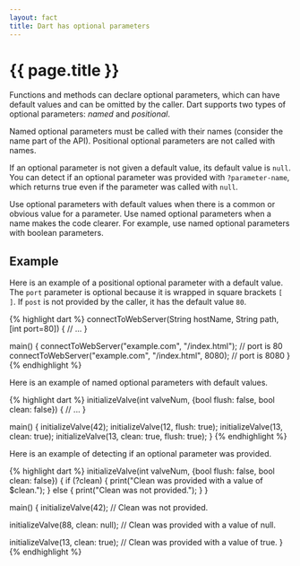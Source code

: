 ```yaml
---
layout: fact
title: Dart has optional parameters
---
```

# {{ page.title }}

Functions and methods can declare optional parameters, which can have default
values and can be omitted by the caller.
Dart supports two types of optional parameters: _named_ and _positional_.

Named optional parameters must be called with their names
(consider the name part of the API). Positional
optional parameters are not called with names.

If an optional parameter is not given a default value, its default value is
`null`. You can detect if an optional parameter was provided with
`?parameter-name`, which returns true even if the parameter was called with
`null`.

Use optional parameters with default values when there is a common or
obvious value
for a parameter. Use named optional parameters when a name makes
the code clearer. For example, use named optional parameters with boolean
parameters.

## Example

Here is an example of a positional optional parameter with a default value.
The `port` parameter is optional because it is wrapped in square brackets `[ ]`.
If `post` is not provided by the caller, it has the default value `80`.

{% highlight dart %}
connectToWebServer(String hostName, String path, [int port=80]) {
  // ...
}

main() {
  connectToWebServer("example.com", "/index.html"); // port is 80
  connectToWebServer("example.com", "/index.html", 8080);  // port is 8080
}
{% endhighlight %}

Here is an example of named optional parameters with default values.

{% highlight dart %}
initializeValve(int valveNum, {bool flush: false, bool clean: false}) {
  // ...
}

main() {
  initializeValve(42);
  initializeValve(12, flush: true);
  initializeValve(13, clean: true);
  initializeValve(13, clean: true, flush: true);
}
{% endhighlight %}

Here is an example of detecting if an optional parameter was provided.

{% highlight dart %}
initializeValve(int valveNum, {bool flush: false, bool clean: false}) {
  if (?clean) {
    print("Clean was provided with a value of $clean.");
  } else {
    print("Clean was not provided.");
  }
}

main() {
  initializeValve(42);
  // Clean was not provided.
  
  initializeValve(88, clean: null);
  // Clean was provided with a value of null.
  
  initializeValve(13, clean: true);
  // Clean was provided with a value of true.
}
{% endhighlight %}